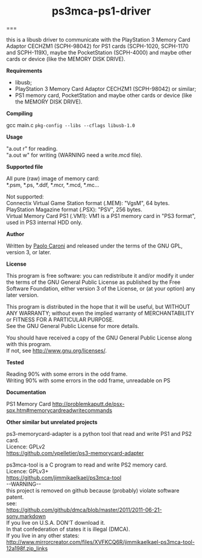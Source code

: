 # <center> ps3mca-ps1-driver </center>
===

this is a libusb driver to communicate with the PlayStation 3 Memory Card Adaptor CECHZM1 (SCPH-98042) for PS1 cards (SCPH-1020, SCPH-1170 and SCPH-119X), maybe the PocketStation (SCPH-4000) and maybe other cards or device (like the MEMORY DISK DRIVE).


**Requirements**

* libusb;
* PlayStation 3 Memory Card Adaptor CECHZM1 (SCPH-98042) or similar;
* PS1 memory card, PocketStation and maybe other cards or device (like the MEMORY DISK DRIVE).

**Compiling**

gcc main.c `pkg-config --libs --cflags libusb-1.0`


**Usage**

"a.out r" for reading.<br>
"a.out w" for writing (WARNING need a write.mcd file).<br>

**Supported file**

All pure (raw) image of memory card:<br>
*.psm, *.ps, *.ddf, *.mcr, *.mcd, *.mc...<br>

Not supported:<br>
Connectix Virtual Game Station format (.MEM): "VgsM", 64 bytes.<br>
PlayStation Magazine format (.PSX): "PSV", 256 bytes.<br>
Virtual Memory Card PS1 (.VM1): VM1 is a PS1 memory card in "PS3 format", used in PS3 internal HDD only.<br>

**Author**

Written by [Paolo Caroni](kenren89@gmail.com) and released under the terms of the GNU GPL, version 3, or later.

**License**

This program is free software: you can redistribute it and/or modify it under the terms  of the GNU General Public License as published by the Free Software Foundation, either version 3 of the License, or (at your option) any later version.

This program is distributed in the hope that it will be useful, but WITHOUT ANY WARRANTY; without even the implied warranty of MERCHANTABILITY or FITNESS FOR A PARTICULAR PURPOSE.<br>
See the GNU General Public License for more details.

You should have received a copy of the GNU General Public License along with this program.<br>
If not, see <http://www.gnu.org/licenses/>.


**Tested**

Reading 90% with some errors in the odd frame.<br>
Writing 90% with some errors in the odd frame, unreadable on PS<br>


**Documentation**

PS1 Memory Card
<http://problemkaputt.de/psx-spx.htm#memorycardreadwritecommands><br>


**Other similar but unrelated projects**

ps3-memorycard-adapter is a python tool that read and write PS1 and PS2 card.<br>
Licence: GPLv2<br>
<https://github.com/vpelletier/ps3-memorycard-adapter><br>


ps3mca-tool is a C program to read and write PS2 memory card.<br>
Licence: GPLv3+<br>
<https://github.com/jimmikaelkael/ps3mca-tool><br>
--WARNING--<br>
this project is removed on github because (probably) violate software patent.<br>
see:<br>
<https://github.com/github/dmca/blob/master/2011/2011-06-21-sony.markdown><br>
If you live on U.S.A. DON'T download it.<br>
In that confederation of states it is illegal (DMCA).<br>
If you live in any other states:<br>
<http://www.mirrorcreator.com/files/XVFKCQ6R/jimmikaelkael-ps3mca-tool-12a198f.zip_links><br>




